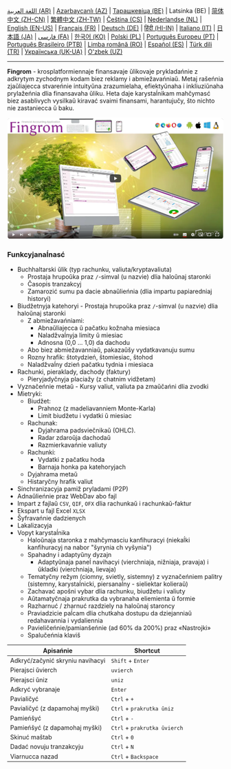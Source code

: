 [اللغة العربية (AR)](./about_ar.md) |
[Azərbaycanlı (AZ)](./about_az.md) |
[Тарашкевіца (BE)](./about_be.md) |
Latsinka (BE) |
[简体中文 (ZH-CN)](./about_zh.md) |
[繁體中文 (ZH-TW)](./about_zh_TW.md) |
[Čeština (CS)](./about_cs.md) |
[Nederlandse (NL)](./about_nl.md) |
[English (EN-US)](./about_en.md) |
[Français (FR)](./about_fr.md) |
[Deutsch (DE)](./about_de.md) |
[हिंदी (HI-IN)](./about_hi.md) |
[Italiano (IT)](./about_it.md) |
[日本語 (JA)](./about_ja.md) |
[فارسی (FA)](./about_fa.md) |
[한국어 (KO)](./about_ko.md) |
[Polski (PL)](./about_pl.md) |
[Português Europeu (PT)](./about_pt.md) |
[Português Brasileiro (PTB)](./about_pt_BR.md) |
[Limba română (RO)](./about_ro.md) |
[Español (ES)](./about_es.md) |
[Türk dili (TR)](./about_tr.md) |
[Українська (UK-UA)](./about_uk.md) |
[O'zbek (UZ)](./about_uz.md)

---

**Fingrom** - krosplatformiennaje finansavaje ŭlikovaje prykladańnie z adkrytym zychodnym kodam biez reklamy i abmiežavańniaŭ. 
Metaj rašeńnia zjaŭliajecca stvareńnie intuityŭna zrazumielaha, efiektyŭnaha i inkliuziŭnaha prylažeńnia dlia finansavaha 
ŭliku. Heta daje karystaĺnikam mahčymasć biez asablivych vysilkaŭ kiravać svaimi finansami, harantujučy, što nichto nie 
zastaniecca ŭ baku.

[![Hliadzieć videa](../images/presentation_en.png)](https://youtu.be/sNTbpILLsOw)

### Funkcyjanaĺnasć 
- Buchhaltarski ŭlik (typ rachunku, valiuta/kryptavaliuta) 
  - Prostaja hrupoŭka praz `/`-simval (u nazvie) dlia haloŭnaj staronki 
  - Časopis tranzakcyj 
  - Zamarozić sumu pa dacie abnaŭlieńnia (dlia impartu papiaredniaj historyi) 
- Biudžetnyja katehoryi - Prostaja hrupoŭka praz `/`-simval (u nazvie) dlia haloŭnaj staronki 
  - Z abmiežavańniami: 
    - Abnaŭliajecca ŭ pačatku kožnaha miesiaca 
    - Naladžvaĺnyja limity ŭ miesiac 
    - Adnosna (0,0 ... 1,0) da dachodu 
  - Abo biez abmiežavanniaŭ, pakazaŭšy vydatkavanuju sumu 
  - Rozny hrafik: štotydzień, štomiesiac, štohod
  - Naladžvaĺny dzień pačatku tydnia i miesiaca
- Rachunki, pieraklady, dachody (faktury) 
  - Pieryjadyčnyja placiažy (z chatnim vidžetam)
- Vyznačeńnie metaŭ - Kursy valiut, valiuta pa zmaŭčańni dlia zvodki 
- Mietryki: 
  - Biudžet: 
    - Prahnoz (z madeliavanniem Monte-Karla) 
    - Limit biudžetu i vydatki ŭ miesiac 
  - Rachunak: 
    - Dyjahrama padsviečnikaŭ (OHLC). 
    - Radar zdaroŭja dachodaŭ 
    - Razmierkavańnie valiuty 
  - Rachunki: 
    - Vydatki z pačatku hoda 
    - Barnaja honka pa katehoryjach 
  - Dyjahrama metaŭ 
  - Histaryčny hrafik valiut 
- Sinchranizacyja pamiž pryladami (P2P) 
- Adnaŭlieńnie praz WebDav abo fajl 
- Impart z fajlaŭ `CSV`, `QIF`, `OFX` dlia rachunkaŭ i rachunkaŭ-faktur 
- Ekspart u fajl Excel `XLSX`
- Šyfravańnie dadzienych 
- Lakalizacyja 
- Vopyt karystaĺnika 
  - Haloŭnaja staronka z mahčymasciu kanfihuracyi (niekaĺki kanfihuracyj na nabor "šyrynia ch vyšynia") 
  - Spahadny i adaptyŭny dyzajn 
    - Adaptyŭnaja paneĺ navihacyi (vierchniaja, nižniaja, pravaja) i ŭkladki (vierchniaja, lievaja) 
  - Tematyčny režym (ciomny, svietly, sistemny) z vyznačeńniem palitry (sistemny, karystaĺnicki, piersanaĺny - sieliektar kolieraŭ) 
  - Zachavać apošni vybar dlia rachunku, biudžetu i valiuty 
  - Aŭtamatyčnaja prakrutka da vybranaha eliemienta ŭ formie 
  - Razharnuć / zharnuć razdziely na haloŭnaj staroncy 
  - Praviadzicie paĺcam dlia chutkaha dostupu da dziejanniaŭ redahavannia i vydaliennia 
  - Pavieličeńnie/pamianšeńnie (ad 60% da 200%) praz «Nastrojki» 
  - Spalučeńnia klaviš

| Apisańnie                           | Shortcut                       |
| ----------------------------------- | ------------------------------ |
| Adkryć/začynić skryniu navihacyi    | `Shift` + `Enter`              |
| Pierajsci ŭvierch                   | `uvierch`                      |
| Pierajsci ŭniz                      | `uniz`                         |
| Adkryć vybranaje                    | `Enter`                        |
| Pavialičyć                          | `Ctrl` + `+`                   |
| Pavialičyć (z dapamohaj myški)      | `Ctrl` + `prakrutka ŭniz`      |
| Pamieńšyć                           | `Ctrl` + `-`                   |
| Pamieńšyć (z dapamohaj myški)       | `Ctrl` + `prakrutka ŭvierch`   |
| Skinuć maštab                       | `Ctrl` + `0`                   |
| Dadać novuju tranzakcyju            | `Ctrl` + `N`                   |
| Viarnucca nazad                     | `Ctrl` + `Backspace`           |
<!--
| Redahavać vybrany eliemient         | `Ctrl` + `E`                   |
| Vydalić vybrany eliemient           | `Ctrl` + `D`                   |
-->
